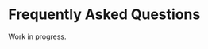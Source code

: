 # Frequently Asked Questions

Work in progress.

<!--  

TODO: 
    - eject unmarked zombie players after a certain point
    - Eject players from the room if the container crashes

Check this out for angular accordions on a directive:
    http://jsfiddle.net/Wijmo/MTKp7/

Tasks- discrete operations that have to be documented

    - Make a new app
    - Creating a domain
    - Registration and Calling
    - Publishing and Subscribing
    - Adding permission
    - Add a role
    - Assign a role
    - Injecting an appliance
    - Creating a Special Agent
    - Meta Events
    - RiffleModel
    - Cumin
    - Deferreds


App 1
    - Website Setup
        + Just Auth #TASK
    - Hello, Riffle 
        + RegCall
        + PubSub
    - Auth #TASK
        + Logging in users
        + Container Authing #TASK
    - Meta Calls
        + SessionLeft #TASK
        + Play
    - Passing Data
        + Load Cards
        + RiffleModel #TASK
    - Picks
        + TableView
        + Pick Call

App 2
    - Game Flow
    - Room setup
        + Demo Players
        + Timer
        + Czar
    - State Transitions 
        + Methods
        + Transition Implementation
    - App transitions
        + Refreshing players and cards
    - User Role #TASK
        + Create Role #TASK
        + Assign Role #TASK
    - Last Calls
        + Draw
        + Player Joined
        + Player Left
    - Launching the Container #TASK

Questions
    - How to handle container auth?
    - When and how are we mentioning deferreds?
    - Should have domain documentation somewhere

TODO, Tasks
    - App Creation
    - Authentication, Levels
    - Auth for a container, how tokens work
    - Meta calls, session left
    - RiffleModel
    - User Role
    - Launching Container

MISSING: 

    - Details call
    - Room creation


Formatting for tutorials and docs:

# Page About Dogs

Dogs are mammals. They live in houses (usually.) Aren't dogs cool? Good thing you read this extremely brief snippet about dogs. 

## Training your Dog

Why are you doing this? Why do you care? What other high-level components are affected by these actions? What kind of breed of dog do you have?

### Getting your Dog to Fetch

* Throw a ball
* Wait
* Give the dog a treat

Summary and deliverables- Try throwing a ball again. Did the dog bring the ball back? See, isn't Exis great?

-->








